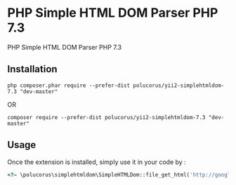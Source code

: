 PHP Simple HTML DOM Parser PHP 7.3
===============
PHP Simple HTML DOM Parser PHP 7.3

Installation
------------


```
php composer.phar require --prefer-dist polucorus/yii2-simplehtmldom-7.3 "dev-master"
```
OR
```
composer require --prefer-dist polucorus/yii2-simplehtmldom-7.3 "dev-master"
```


Usage
-----

Once the extension is installed, simply use it in your code by  :

```php
<?= \polucorus\simplehtmldom\SimpleHTMLDom::file_get_html('http://google.com'); ?>```
